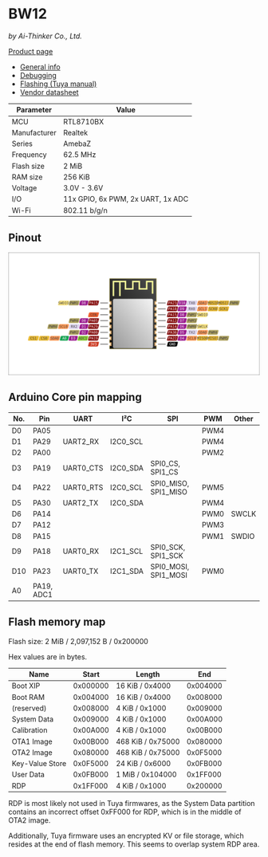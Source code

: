 # BW12

*by Ai-Thinker Co., Ltd.*

[Product page](http://www.ai-thinker.com/pro_view-13.html)

- [General info](../../docs/platform/realtek/README.md)
- [Debugging](../../docs/platform/realtek/debugging.md)
- [Flashing (Tuya manual)](https://developer.tuya.com/en/docs/iot/burn-and-authorize-wr-series-modules?id=Ka789pjc581u8)
- [Vendor datasheet](https://docs.ai-thinker.com/_media/rtl8710/hardware/bw12_datasheet_en.pdf)

Parameter    | Value
-------------|----------------------------------
MCU          | RTL8710BX
Manufacturer | Realtek
Series       | AmebaZ
Frequency    | 62.5 MHz
Flash size   | 2 MiB
RAM size     | 256 KiB
Voltage      | 3.0V - 3.6V
I/O          | 11x GPIO, 6x PWM, 2x UART, 1x ADC
Wi-Fi        | 802.11 b/g/n

## Pinout

![Pinout](pinout_bw12.svg)

## Arduino Core pin mapping

No. | Pin        | UART      | I²C      | SPI                  | PWM  | Other
----|------------|-----------|----------|----------------------|------|------
D0  | PA05       |           |          |                      | PWM4 |
D1  | PA29       | UART2_RX  | I2C0_SCL |                      | PWM4 |
D2  | PA00       |           |          |                      | PWM2 |
D3  | PA19       | UART0_CTS | I2C0_SDA | SPI0_CS, SPI1_CS     |      |
D4  | PA22       | UART0_RTS | I2C0_SCL | SPI0_MISO, SPI1_MISO | PWM5 |
D5  | PA30       | UART2_TX  | I2C0_SDA |                      | PWM4 |
D6  | PA14       |           |          |                      | PWM0 | SWCLK
D7  | PA12       |           |          |                      | PWM3 |
D8  | PA15       |           |          |                      | PWM1 | SWDIO
D9  | PA18       | UART0_RX  | I2C1_SCL | SPI0_SCK, SPI1_SCK   |      |
D10 | PA23       | UART0_TX  | I2C1_SDA | SPI0_MOSI, SPI1_MOSI | PWM0 |
A0  | PA19, ADC1 |           |          |                      |      |

## Flash memory map

Flash size: 2 MiB / 2,097,152 B / 0x200000

Hex values are in bytes.

Name            | Start    | Length            | End
----------------|----------|-------------------|---------
Boot XIP        | 0x000000 | 16 KiB / 0x4000   | 0x004000
Boot RAM        | 0x004000 | 16 KiB / 0x4000   | 0x008000
(reserved)      | 0x008000 | 4 KiB / 0x1000    | 0x009000
System Data     | 0x009000 | 4 KiB / 0x1000    | 0x00A000
Calibration     | 0x00A000 | 4 KiB / 0x1000    | 0x00B000
OTA1 Image      | 0x00B000 | 468 KiB / 0x75000 | 0x080000
OTA2 Image      | 0x080000 | 468 KiB / 0x75000 | 0x0F5000
Key-Value Store | 0x0F5000 | 24 KiB / 0x6000   | 0x0FB000
User Data       | 0x0FB000 | 1 MiB / 0x104000  | 0x1FF000
RDP             | 0x1FF000 | 4 KiB / 0x1000    | 0x200000

RDP is most likely not used in Tuya firmwares, as the System Data partition contains an incorrect offset 0xFF000 for RDP, which is in the middle of OTA2 image.

Additionally, Tuya firmware uses an encrypted KV or file storage, which resides at the end of flash memory. This seems to overlap system RDP area.

